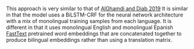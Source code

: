 This approach is very similar to that of [AlGhamdi and Diab 2019](https://aclanthology.org/W19-1410/)
It is similar in that the model uses a BiLSTM-CRF for the neural network architecture with a mix of monolingual training samples from each language.
It is different in that it uses monolingual English and monolingual Epanish [FastText](https://arxiv.org/abs/1607.04606) pretrained word embeddings that are concatenated together to produce bilingual embeddings
rather than using a translation matrix.